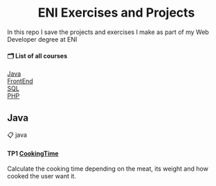 <h1 align="center">ENI Exercises and Projects</h1>

In this repo I save the projects and exercises I make as part of my Web Developer degree at ENI

#### 🗂 List of all courses

[Java](#Java)  
[FrontEnd](#FrontEnd)  
[SQL](#SQL)  
[PHP](#PHP)  

## Java

📋 java

#### TP1 [CookingTime](https://github.com/afkus3r/eni-exercises/tree/main/java/CookingTime)
Calculate the cooking time depending on the meat, its weight and how cooked the user want it.
